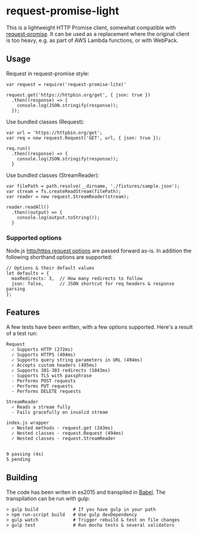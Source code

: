 # request-promise-light

This is a lightweight HTTP Promise client, somewhat compatible with
[request-promise](https://www.npmjs.com/package/request-promise).
It can be used as a replacement where the original client is too heavy, e.g. as part of AWS Lambda functions, or with WebPack.

## Usage

Request in request-promise style:
	
    var request = require('request-promise-lite)'
    
    request.get('https://httpbin.org/get', { json: true })
      .then((response) => {
        console.log(JSON.stringify(response));
      });

Use bundled classes (Request):

    var url = 'https://httpbin.org/get';
    var req = new request.Request('GET', url, { json: true });
    
    req.run()
      .then((response) => {
        console.log(JSON.stringify(response));
      }

Use bundled classes (StreamReader):

    var filePath = path.resolve(__dirname, './fixtures/sample.json');
    var stream = fs.createReadStream(filePath);
    var reader = new request.StreamReader(stream);
    
    reader.readAll()
      .then((output) => {
        console.log(output.toString());
      }

### Supported options

Node.js [http/https request options](https://nodejs.org/dist/latest-v4.x/docs/api/http.html#http_http_request_options_callback)
are passed forward as-is. In addition the following shorthand options are supported:

    // Options & their default values
    let defaults = {
      maxRedirects: 3,  // How many redirects to follow
      json: false,      // JSON shortcut for req headers & response parsing
    };

## Features

A few tests have been written, with a few options supported. Here's a result of a test run:

  ```
  Request
    ✓ Supports HTTP (272ms)
    ✓ Supports HTTPS (494ms)
    ✓ Supports query string parameters in URL (494ms)
    ✓ Accepts custom headers (495ms)
    ✓ Supports 301-303 redirects (1043ms)
    - Supports TLS with passphrase
    - Performs POST requests
    - Performs PUT requests
    - Performs DELETE requests

  StreamReader
    ✓ Reads a stream fully
    - Fails gracefully on invalid stream

  index.js wrapper
    ✓ Nested methods - request.get (243ms)
    ✓ Nested classes - request.Request (494ms)
    ✓ Nested classes - request.StreamReader


  9 passing (4s)
  5 pending
  ```

## Building

The code has been writen in es2015 and transpiled in [Babel](https://babeljs.io/). The transpilation can be run with gulp:

    > gulp build             # If you have gulp in your path
    > npm run-script build   # Use gulp devDependency
    > gulp watch             # Trigger rebuild & test on file changes   
    > gulp test              # Run mocha tests & several validators
    